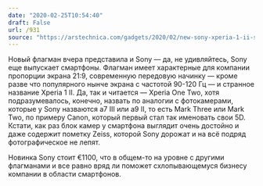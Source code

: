 ```yaml
---
date: "2020-02-25T10:54:40"
draft: False
url: /931
source: "https://arstechnica.com/gadgets/2020/02/new-sony-xperia-1-ii-smartphone-looks-handsome-costs-a-ridiculous-1300/"
---
```


Новый флагман вчера представила и Sony — да, не удивляйтесь, Sony еще выпускает смартфоны. Флагман имеет характерные для компании пропорции экрана 21:9, современную передовую начинку — кроме разве что популярного нынче экрана с частотой 90-120 Гц — и странное название Xperia 1 II. Да, так и читается — Xperia One Two, хотя подразумевалось, конечно, назвать по аналогии с фотокамерами, которые у Sony назваются a7 III или a9 II, то есть Mark Three или Mark Two, по примеру Canon, который первый стал так именовать свои 5D. Кстати, как раз блок камер у смартфона выглядит очень достойно и даже содержит пометку Zeiss, которой Sony дорожат и на всё подряд фотографическое не лепят.

Новинка Sony стоит €1100, что в общем-то на уровне с другими флагманами и все равно вряд ли поможет схлопывающемуся бизнесу компании в области смартфонов.
